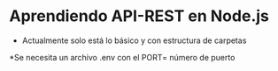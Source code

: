 # Aprendiendo API-REST en Node.js

* Actualmente solo está lo básico y con estructura de carpetas

*Se necesita un archivo .env con el PORT= número de puerto